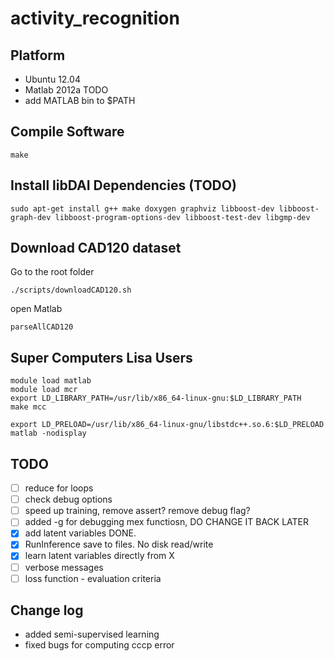 activity_recognition
====================

Platform
--------

* Ubuntu 12.04
* Matlab 2012a TODO
* add MATLAB bin to $PATH

Compile Software
----------------

    make

Install libDAI Dependencies (TODO)
----------------------------------

    sudo apt-get install g++ make doxygen graphviz libboost-dev libboost-graph-dev libboost-program-options-dev libboost-test-dev libgmp-dev

Download CAD120 dataset
-----------------------

Go to the root folder

    ./scripts/downloadCAD120.sh

open Matlab

    parseAllCAD120

Super Computers Lisa Users
--------------------------

    module load matlab
    module load mcr
    export LD_LIBRARY_PATH=/usr/lib/x86_64-linux-gnu:$LD_LIBRARY_PATH
    make mcc

    export LD_PRELOAD=/usr/lib/x86_64-linux-gnu/libstdc++.so.6:$LD_PRELOAD
    matlab -nodisplay


TODO
----

- [ ] reduce for loops
- [ ] check debug options
- [ ] speed up training, remove assert? remove debug flag?
- [ ] added -g for debugging mex functiosn, DO CHANGE IT BACK LATER
- [x] add latent variables DONE.
- [x] RunInference save to files. No disk read/write
- [x] learn latent variables directly from X
- [ ] verbose messages
- [ ] loss function - evaluation criteria

Change log
----------
* added semi-supervised learning
* fixed bugs for computing cccp error

